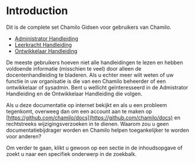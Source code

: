 # Introduction

Dit is de complete set Chamilo Gidsen voor gebruikers van Chamilo.

* [Administrator Handleiding](admin-gids/chamilo-_what_is_it/)
* [Leerkracht Handleiding](leerkracht-handleiding/getting-to-know-chamilo/what_is_chamilo.md)
* [Ontwikkelaar Handleiding](https://github.com/chamilo/docs/tree/65b145936e515af3377a8fda4fea9fd8f1d106c6/developer/introduction/what_is_chamilo.md)

De meeste gebruikers hoeven niet alle handleidingen te lezen en hebben voldoende informatie \(misschien te veel\) door alleen de docentenhandleiding te bladeren. Als u echter meer wilt weten of uw functie in uw organisatie is die van een Chamilo beheerder of een ontwikkelaar of sysadmin. Bent u wellicht geïnteresseerd in de Admistrator Handleiding en de Ontwikkelaar Handleiding die volgen.

Als u deze documentatie op internet bekijkt en als u een probleem tegenkomt, overweeg dan om een account aan te maken op [https://github.com/chamilo/docs](https://github.com/chamilo/docs) en rechtstreeks wijzigingsverzoeken in te dienen. Waarom zou u geen documentatiebijdrager worden en Chamilo helpen toegankelijker te worden voor anderen?

Om verder te gaan, klikt u gewoon op een sectie in de inhoudsopgave of zoekt u naar een specifiek onderwerp in de zoekbalk.

